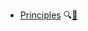 * [Principles](./principles/)
  <trigger for="pop:principles-preview">:mag:</trigger>[:scroll:](principles/print.html)

<popover id="pop:principles-preview" title="Principles :mag:" placement="right">
  <div slot="content">
    <include src="preview.md" />
  </div>
</popover>
